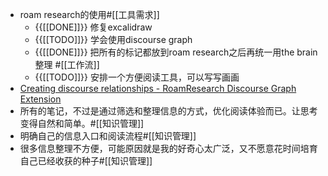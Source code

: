 - roam research的使用#[[工具需求]] 
    - {{[[DONE]]}} 修复excalidraw
    - {{[[TODO]]}} 学会使用discourse graph
    - {{[[DONE]]}} 把所有的标记都放到roam research之后再统一用the brain整理 #[[工作流]]
    - {{[[TODO]]}} 安排一个方便阅读工具，可以写写画画
- [Creating discourse relationships - RoamResearch Discourse Graph Extension](https://oasis-lab.gitbook.io/roamresearch-discourse-graph-extension/guides/creating-discourse-relationships)
- 所有的笔记，不过是通过筛选和整理信息的方式，优化阅读体验而已。让思考变得自然和简单。#[[知识管理]]
- 明确自己的信息入口和阅读流程#[[知识管理]]
- 很多信息整理不方便，可能原因就是我的好奇心太广泛，又不愿意花时间培育自己已经收获的种子#[[知识管理]]
